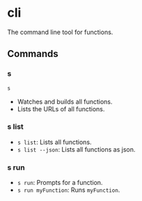 # cli

The command line tool for functions.

## Commands

### s

```sh
s
```

- Watches and builds all functions.
- Lists the URLs of all functions.

### s list

- `s list`: Lists all functions.
- `s list --json`: Lists all functions as json.

### s run

- `s run`: Prompts for a function.
- `s run myFunction`: Runs `myFunction`.
